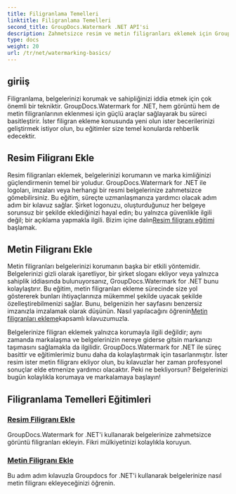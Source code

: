 ```yaml
---
title: Filigranlama Temelleri
linktitle: Filigranlama Temelleri
second_title: GroupDocs.Watermark .NET API'si
description: Zahmetsizce resim ve metin filigranları eklemek için GroupDocs.Watermark for .NET eğitimlerini keşfedin. Takip edilmesi kolay bu kılavuzlarla belgelerinizi koruyun.
type: docs
weight: 20
url: /tr/net/watermarking-basics/
---
```

## giriiş
Filigranlama, belgelerinizi korumak ve sahipliğinizi iddia etmek için çok önemli bir tekniktir. GroupDocs.Watermark for .NET, hem görüntü hem de metin filigranlarının eklenmesi için güçlü araçlar sağlayarak bu süreci basitleştirir. İster filigran ekleme konusunda yeni olun ister becerilerinizi geliştirmek istiyor olun, bu eğitimler size temel konularda rehberlik edecektir.

## Resim Filigranı Ekle

Resim filigranları eklemek, belgelerinizi korumanın ve marka kimliğinizi güçlendirmenin temel bir yoludur. GroupDocs.Watermark for .NET ile logoları, imzaları veya herhangi bir resmi belgelerinize zahmetsizce gömebilirsiniz. Bu eğitim, süreçte uzmanlaşmanıza yardımcı olacak adım adım bir kılavuz sağlar. Şirket logonuzu, oluşturduğunuz her belgeye sorunsuz bir şekilde eklediğinizi hayal edin; bu yalnızca güvenlikle ilgili değil; bir açıklama yapmakla ilgili. Bizim içine dalın[Resim filigranı eğitimi](./add-image-watermark/) başlamak.

## Metin Filigranı Ekle

 Metin filigranları belgelerinizi korumanın başka bir etkili yöntemidir. Belgelerinizi gizli olarak işaretliyor, bir şirket sloganı ekliyor veya yalnızca sahiplik iddiasında bulunuyorsanız, GroupDocs.Watermark for .NET bunu kolaylaştırır. Bu eğitim, metin filigranları ekleme sürecinde size yol göstererek bunları ihtiyaçlarınıza mükemmel şekilde uyacak şekilde özelleştirebilmenizi sağlar. Bunu, belgenizin her sayfasını benzersiz imzanızla imzalamak olarak düşünün. Nasıl yapılacağını öğrenin[Metin filigranları ekleme](./add-text-watermark/)kapsamlı kılavuzumuzla.

Belgelerinize filigran eklemek yalnızca korumayla ilgili değildir; aynı zamanda markalaşma ve belgelerinizin nereye giderse gitsin markanızı taşımasını sağlamakla da ilgilidir. GroupDocs.Watermark for .NET ile süreç basittir ve eğitimlerimiz bunu daha da kolaylaştırmak için tasarlanmıştır. İster resim ister metin filigranı ekliyor olun, bu kılavuzlar her zaman profesyonel sonuçlar elde etmenize yardımcı olacaktır. Peki ne bekliyorsun? Belgelerinizi bugün kolaylıkla korumaya ve markalamaya başlayın!

## Filigranlama Temelleri Eğitimleri
### [Resim Filigranı Ekle](./add-image-watermark/)
GroupDocs.Watermark for .NET'i kullanarak belgelerinize zahmetsizce görüntü filigranları ekleyin. Fikri mülkiyetinizi kolaylıkla koruyun.
### [Metin Filigranı Ekle](./add-text-watermark/)
Bu adım adım kılavuzla Groupdocs for .NET'i kullanarak belgelerinize nasıl metin filigranı ekleyeceğinizi öğrenin.